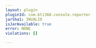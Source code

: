 ```yaml
---
layout: plugin
pluginId: com.bti360.console.reporter
jarSha1: INVALID
isJarAvailable: true
error: NONE
violations: []

---
```

